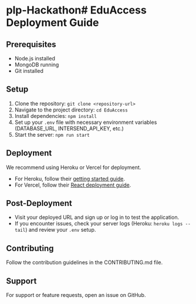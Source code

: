 # plp-Hackathon# EduAccess Deployment Guide

## Prerequisites
- Node.js installed
- MongoDB running
- Git installed

## Setup
1. Clone the repository: `git clone <repository-url>`
2. Navigate to the project directory: `cd EduAccess`
3. Install dependencies: `npm install`
4. Set up your `.env` file with necessary environment variables (DATABASE_URL, INTERSEND_API_KEY, etc.)
5. Start the server: `npm run start`

## Deployment
We recommend using Heroku or Vercel for deployment.
- For Heroku, follow their [getting started guide](https://devcenter.heroku.com/articles/getting-started-with-nodejs).
- For Vercel, follow their [React deployment guide](https://vercel.com/docs/examples/react).

## Post-Deployment
- Visit your deployed URL and sign up or log in to test the application.
- If you encounter issues, check your server logs (Heroku: `heroku logs --tail`) and review your `.env` setup.

## Contributing
Follow the contribution guidelines in the CONTRIBUTING.md file.

## Support
For support or feature requests, open an issue on GitHub.
